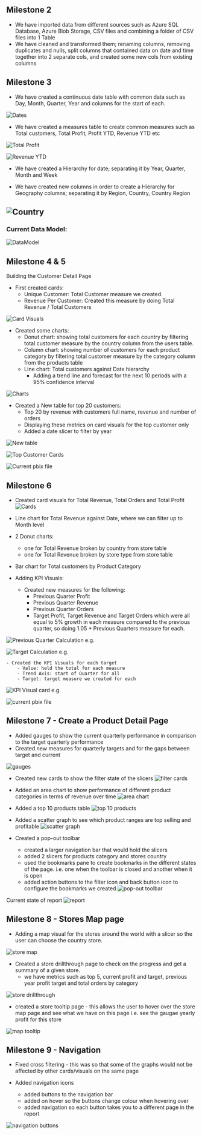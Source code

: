 ## Milestone 2
- We have imported data from different sources such as Azure SQL Database, Azure Blob Storage, CSV files and combining a folder of CSV files into 1 Table
- We have cleaned and transformed them; renaming columns, removing duplicates and nulls, split columns that contained data on date and time together into 2 separate cols, and created some new cols from existing columns


## Milestone 3
- We have created a continuous date table with common data such as Day, Month, Quarter, Year and columns for the start of each. 

![Dates](https://github.com/user-attachments/assets/c0149528-e2ae-4063-881d-73343869fce0)

- We have created a measures table to create common measures such as Total customers, Total Profit, Profit YTD, Revenue YTD etc

![Total Profit](https://github.com/user-attachments/assets/54678f84-d1fd-4401-a8e8-e829e6c81824)

![Revenue YTD](https://github.com/user-attachments/assets/b8b6414a-768a-4a71-9000-0d21615c35bc)

- We have created a Hierarchy for date; separating it by Year, Quarter, Month and Week 


- We have created new columns in order to create a Hierarchy for Geography columns; separating it by Region, Country, Country Region

![Country](https://github.com/user-attachments/assets/f48e5fa8-c1cd-4a14-b233-3e3026208fc1)
---

### Current Data Model:
![DataModel](https://github.com/user-attachments/assets/137b6d9e-e9d0-4d8a-8110-7a044a832ee9)


## Milestone 4 & 5
Building the Customer Detail Page
- First created cards:
    - Unique Customer: Total Customer measure we created. 
    - Revenue Per Customer: Created this measure by doing Total Revenue / Total Customers 

![Card Visuals](https://github.com/user-attachments/assets/33323d15-619b-4c1b-807a-c16dbd179bc5)

- Created some charts:
    - Donut chart: showing total customers for each country by filtering total customer measure by the country column from the users table.
    - Column chart: showing number of customers for each product category by filtering total customer measure by the category column from the products table
    - Line chart: Total customers against Date hierarchy
        - Adding a trend line and forecast for the next 10 periods with a 95% confidence interval

![Charts](https://github.com/user-attachments/assets/002be664-2943-4be0-a571-85554f1aa3c3)

- Created a New table for top 20 customers:
    - Top 20 by revenue with customers full name, revenue and number of orders
    - Displaying these metrics on card visuals for the top customer only
    - Added a date slicer to filter by year

![New table](https://github.com/user-attachments/assets/ad8e9fab-6b97-4855-a64d-b6f7030ce476)

![Top Customer Cards](https://github.com/user-attachments/assets/ff6e946c-42a6-435f-a770-e816e5620c5a)

![Current pbix file](https://github.com/user-attachments/assets/fd4cba4c-83f3-465d-8e44-bad499fde3b0)

## Milestone 6
- Created card visuals for Total Revenue, Total Orders and Total Profit 
![Cards](https://github.com/user-attachments/assets/a543d73a-bda7-4fb3-8b30-515dfeec5ddf)

- Line chart for Total Revenue against Date, where we can filter up to Month level

- 2 Donut charts:
    - one for Total Revenue broken by country from store table
    - one for Total Revenue broken by store type from store table

- Bar chart for Total customers by Product Category 

- Adding KPI Visuals:
    - Created new measures for the following:
        - Previous Quarter Profit
        - Previous Quarter Revenue
        - Previous Quarter Orders
        - Target Profit, Target Revenue and Target Orders which were all equal to 5% growth in each measure compared to the previous quarter, so doing 1.05 * Previous Quarters measure for each.

![Previous Quarter Calculation e.g.](https://github.com/user-attachments/assets/d20cabcb-512b-42ea-89d1-b7855f1bae49)
        
![Target Calculation e.g.](https://github.com/user-attachments/assets/b517f945-bcdc-4d5c-b3f8-92ce7bce2a29)

    - Created the KPI Visuals for each target
        - Value: held the total for each measure
        - Trend Axis: start of Quarter for all
        - Target: target measure we created for each

![KPI Visual card e.g.](https://github.com/user-attachments/assets/ca19d50d-3767-4292-9340-c54404b4c670)

![current pbix file](https://github.com/user-attachments/assets/760bc291-2f8c-4ce1-9062-87296fed2810)


## Milestone 7 - Create  a Product Detail Page

- Added gauges to show the current quarterly performance in comparison to the target quarterly performance
- Created new measures for quarterly targets and for the gaps between target and current 

![gauges](https://github.com/user-attachments/assets/5dfd4c66-90c3-4073-8244-9612a6d6bc05)

- Created new cards to show the filter state of the slicers
![filter cards](https://github.com/user-attachments/assets/4788507a-1b9c-4a33-9c30-0a3de589f43d)

- Added an area chart to show performance of different product categories in terms of revenue over time
![area chart](https://github.com/user-attachments/assets/eb28ed92-9b1c-4d77-928d-b9f26dad26b8)

- Added a top 10 products table 
![top 10 products](https://github.com/user-attachments/assets/a15b7da8-a88c-4150-8ef7-ca7aedc236bb)

- Added a scatter graph to see which product ranges are top selling and profitable
![scatter graph](https://github.com/user-attachments/assets/461ae6d6-2e0a-41b2-811f-866edf2dc89e)

- Created a pop-out toolbar 
    - created a larger navigation bar that would hold the slicers
    - added 2 slicers for products category and stores country
    - used the bookmarks pane to create bookmarks in the different states of the page. i.e. one when the toolbar is closed and another when it is open 
    - added action buttons to the filter icon and back button icon to configure the bookmarks we created
![pop-out toolbar](https://github.com/user-attachments/assets/75e853f7-2616-47fe-95d0-bf91a750d3d6)

Current state of report
![report](https://github.com/user-attachments/assets/852e2bb6-443b-409d-afe3-a0240ad1f4c8)


## Milestone 8 - Stores Map page
- Adding a map visual for the stores around the world with a slicer so the user can choose the country store.

![store map](https://github.com/user-attachments/assets/8bb32951-6641-4fd1-82ca-1d214d2508ab)

- Created a store drillthrough page to check on the progress and get a summary of a given store.
    - we have metrics such as top 5, current profit and target, previous year profit target and total orders by category

![store drillthrough](https://github.com/user-attachments/assets/b01e8719-1e11-4ca9-9117-5316bb21352a)

- created a store tooltip page - this allows the user to hover over the store map page and see what we have on this page i.e. see the gaugae yearly profit for this store

![map tooltip](https://github.com/user-attachments/assets/51410283-b87b-4fd9-a02b-dc27109cfc6d)


## Milestone 9 - Navigation
- Fixed cross filtering - this was so that some of the graphs would not be affected by other cards/visuals on the same page

- Added navigation icons
    - added buttons to the navigation bar
    - added on hover so the buttons change colour when hovering over
    - added navigation so each button takes you to a different page in the report

![navigation buttons](https://github.com/user-attachments/assets/0e39ef58-e15b-441e-a9f2-aa34cd667d54)


